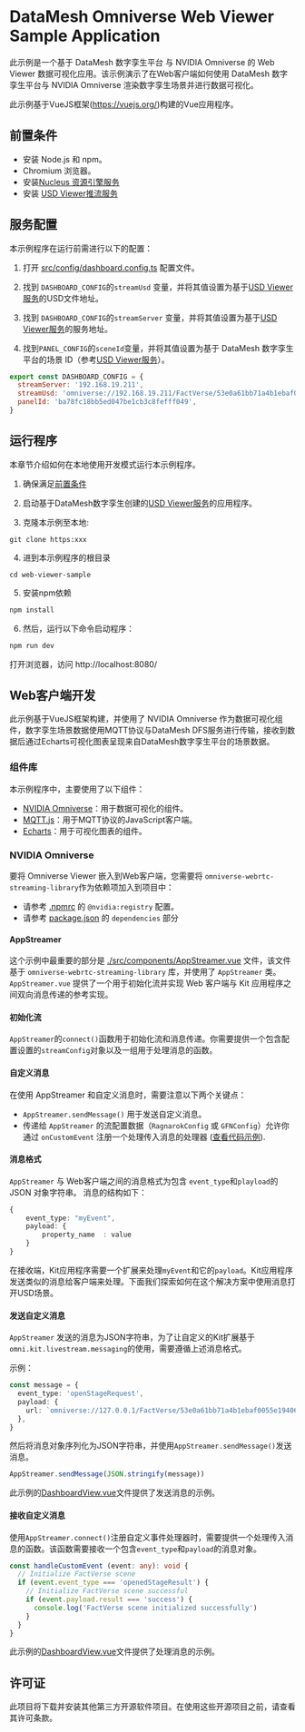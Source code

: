 # DataMesh Omniverse Web Viewer Sample Application

此示例是一个基于 DataMesh 数字孪生平台 与 NVIDIA Omniverse 的 Web Viewer 数据可视化应用。该示例演示了在Web客户端如何使用 DataMesh 数字孪生平台与 NVIDIA Omniverse 渲染数字孪生场景并进行数据可视化。

此示例基于VueJS框架(https://vuejs.org/)构建的Vue应用程序。

## 前置条件

- 安装 Node.js 和 npm。
- Chromium 浏览器。
- 安装[Nucleus 资源引擎服务](https://81biz.sharepoint.com/:o:/s/DataMeshDev/EjQ66QdSmNxBn8YBzOoXazABpth5pxqqnSgh0-gPSvpIMw?e=kso5oZ)
- 安装 [USD Viewer推流服务](https://81biz.sharepoint.com/:o:/s/DataMeshDev/EjQ66QdSmNxBn8YBzOoXazABpth5pxqqnSgh0-gPSvpIMw?e=kso5oZ)

## 服务配置

本示例程序在运行前需进行以下的配置：

1. 打开 [src/config/dashboard.config.ts](src/config//dashboard.config.ts) 配置文件。

2. 找到 `DASHBOARD_CONFIG`的`streamUsd` 变量，并将其值设置为基于[USD Viewer服务](https://81biz.sharepoint.com/:o:/s/DataMeshDev/EjQ66QdSmNxBn8YBzOoXazABpth5pxqqnSgh0-gPSvpIMw?e=kso5oZ)的USD文件地址。

3. 找到 `DASHBOARD_CONFIG`的`streamServer` 变量，并将其值设置为基于[USD Viewer服务](https://81biz.sharepoint.com/:o:/s/DataMeshDev/EjQ66QdSmNxBn8YBzOoXazABpth5pxqqnSgh0-gPSvpIMw?e=kso5oZ)的服务地址。

4. 找到`PANEL_CONFIG`的`sceneId`变量，并将其值设置为基于 DataMesh 数字孪生平台的场景 ID（参考[USD Viewer服务](https://81biz.sharepoint.com/:o:/s/DataMeshDev/EjQ66QdSmNxBn8YBzOoXazABpth5pxqqnSgh0-gPSvpIMw?e=kso5oZ)）。

```javascript
export const DASHBOARD_CONFIG = {
  streamServer: '192.168.19.211',
  streamUsd: 'omniverse://192.168.19.211/FactVerse/53e0a61bb71a4b1ebaf0055e19406cbf.usd',
  panelId: 'ba78fc18bb5ed047be1cb3c8fefff049',
}
```

## 运行程序

本章节介绍如何在本地使用开发模式运行本示例程序。

1. 确保满足[前置条件](#前置条件)

2. 启动基于DataMesh数字孪生创建的[USD Viewer服务](https://81biz.sharepoint.com/:o:/s/DataMeshDev/EjQ66QdSmNxBn8YBzOoXazABpth5pxqqnSgh0-gPSvpIMw?e=kso5oZ)的应用程序。

3. 克隆本示例至本地:

```
git clone https:xxx
```

4. 进到本示例程序的根目录

```
cd web-viewer-sample
```

5. 安装npm依赖

```bash
npm install
```

6. 然后，运行以下命令启动程序：

```bash
npm run dev
```

打开浏览器，访问 http://localhost:8080/

## Web客户端开发

此示例基于VueJS框架构建，并使用了 NVIDIA Omniverse 作为数据可视化组件，数字孪生场景数据使用MQTT协议与DataMesh DFS服务进行传输，接收到数据后通过Echarts可视化图表呈现来自DataMesh数字孪生平台的场景数据。

### 组件库

本示例程序中，主要使用了以下组件：

- [NVIDIA Omniverse](https://github.com/NVIDIA-Omniverse/web-viewer-sample)：用于数据可视化的组件。
- [MQTT.js](https://github.com/mqttjs/MQTT.js)：用于MQTT协议的JavaScript客户端。
- [Echarts](https://echarts.apache.org/zh/index.html)：用于可视化图表的组件。

### NVIDIA Omniverse

要将 Omniverse Viewer 嵌入到Web客户端，您需要将 `omniverse-webrtc-streaming-library`作为依赖项加入到项目中：

- 请参考 [.npmrc](.npmrc) 的 `@nvidia:registry` 配置。
- 请参考 [package.json](package.json) 的 `dependencies` 部分

#### AppStreamer

这个示例中最重要的部分是 [./src/components/AppStreamer.vue](./src/components/AppStreamer.vue) 文件，该文件基于 `omniverse-webrtc-streaming-library` 库，并使用了 `AppStreamer` 类。`AppStreamer.vue` 提供了一个用于初始化流并实现 Web 客户端与 Kit 应用程序之间双向消息传递的参考实现。

#### 初始化流

`AppStreamer`的`connect()`函数用于初始化流和消息传递。你需要提供一个包含配置设置的`streamConfig`对象以及一组用于处理消息的函数。

#### 自定义消息

在使用 AppStreamer 和自定义消息时，需要注意以下两个关键点：

- `AppStreamer.sendMessage()` 用于发送自定义消息。
- 传递给 `AppStreamer` 的流配置数据（`RagnarokConfig` 或 `GFNConfig`）允许你通过 `onCustomEvent` 注册一个处理传入消息的处理器 ([查看代码示例](./src/components/AppStreamer.vue#L65)).

#### 消息格式

`AppStreamer` 与 Web客户端之间的消息格式为包含 `event_type`和`playload`的 JSON 对象字符串。 消息的结构如下：

```typescript
{
    event_type: "myEvent",
    payload: {
        property_name  : value
    }
}
```

在接收端，Kit应用程序需要一个扩展来处理`myEvent`和它的`payload`。Kit应用程序发送类似的消息给客户端来处理。下面我们探索如何在这个解决方案中使用消息打开USD场景。

#### 发送自定义消息

`AppStreamer` 发送的消息为JSON字符串，为了让自定义的Kit扩展基于`omni.kit.livestream.messaging`的使用，需要遵循上述消息格式。

示例：

```typescript
const message = {
  event_type: 'openStageRequest',
  payload: {
    url: `omniverse://127.0.0.1/FactVerse/53e0a61bb71a4b1ebaf0055e19406cbf.usd`, //Omniverse usd url
  },
}
```

然后将消息对象序列化为JSON字符串，并使用`AppStreamer.sendMessage()`发送消息。

```typescript
AppStreamer.sendMessage(JSON.stringify(message))
```

此示例的[DashboardView.vue](src/views/DashboardView.vue#L55)文件提供了发送消息的示例。

#### 接收自定义消息

使用`AppStreamer.connect()`注册自定义事件处理器时，需要提供一个处理传入消息的函数。该函数需要接收一个包含`event_type`和`payload`的消息对象。

```typescript
const handleCustomEvent (event: any): void {
  // Initialize FactVerse scene
  if (event.event_type === 'openedStageResult') {
    // Initialize FactVerse scene successful
    if (event.payload.result === 'success') {
      console.log('FactVerse scene initialized successfully')
    }
  }
}
```

此示例的[DashboardView.vue](src/views/DashboardView.vue#L77)文件提供了处理消息的示例。

## 许可证

此项目将下载并安装其他第三方开源软件项目。在使用这些开源项目之前，请查看其许可条款。
